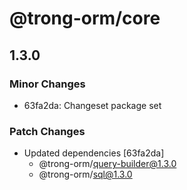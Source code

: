 # @trong-orm/core

## 1.3.0

### Minor Changes

- 63fa2da: Changeset package set

### Patch Changes

- Updated dependencies [63fa2da]
  - @trong-orm/query-builder@1.3.0
  - @trong-orm/sql@1.3.0
